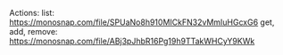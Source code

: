Actions:
  list: https://monosnap.com/file/SPUaNo8h910MICkFN32vMmIuHGcxG6
  get, add, remove: https://monosnap.com/file/ABj3pJhbR16Pg19h9TTakWHCyY9KWk